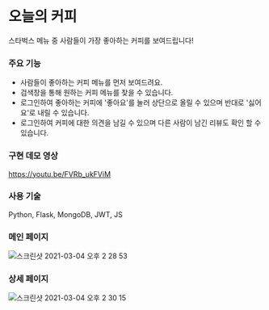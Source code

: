 # 오늘의 커피

스타벅스 메뉴 중 사람들이 가장 좋아하는 커피를 보여드립니다!

### 주요 기능
- 사람들이 좋아하는 커피 메뉴를 먼저 보여드려요.
- 검색창을 통해 원하는 커피 메뉴를 찾을 수 있습니다.
- 로그인하여 좋아하는 커피에 '좋아요'를 눌러 상단으로 올릴 수 있으며 반대로 '싫어요'로 내릴 수 있습니다.
- 로그인하여 커피에 대한 의견을 남길 수 있으며 다른 사람이 남긴 리뷰도 확인 할 수 있습니다.

### 구현 데모 영상
https://youtu.be/FVRb_ukFViM

### 사용 기술
Python, Flask, MongoDB, JWT, JS

### 메인 페이지
![스크린샷 2021-03-04 오후 2 28 53](https://user-images.githubusercontent.com/58046372/109915914-04d81080-7cf6-11eb-94ff-dbc760226f79.png)

### 상세 페이지
![스크린샷 2021-03-04 오후 2 30 15](https://user-images.githubusercontent.com/58046372/109915986-2638fc80-7cf6-11eb-8d16-72fe8b5a4da0.png)

